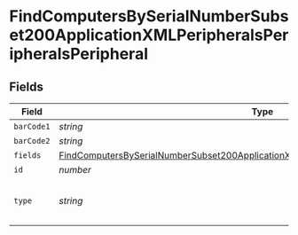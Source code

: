 # FindComputersBySerialNumberSubset200ApplicationXMLPeripheralsPeripheralsPeripheral


## Fields

| Field                                                                                                                                                                                                           | Type                                                                                                                                                                                                            | Required                                                                                                                                                                                                        | Description                                                                                                                                                                                                     | Example                                                                                                                                                                                                         |
| --------------------------------------------------------------------------------------------------------------------------------------------------------------------------------------------------------------- | --------------------------------------------------------------------------------------------------------------------------------------------------------------------------------------------------------------- | --------------------------------------------------------------------------------------------------------------------------------------------------------------------------------------------------------------- | --------------------------------------------------------------------------------------------------------------------------------------------------------------------------------------------------------------- | --------------------------------------------------------------------------------------------------------------------------------------------------------------------------------------------------------------- |
| `barCode1`                                                                                                                                                                                                      | *string*                                                                                                                                                                                                        | :heavy_minus_sign:                                                                                                                                                                                              | N/A                                                                                                                                                                                                             |                                                                                                                                                                                                                 |
| `barCode2`                                                                                                                                                                                                      | *string*                                                                                                                                                                                                        | :heavy_minus_sign:                                                                                                                                                                                              | N/A                                                                                                                                                                                                             |                                                                                                                                                                                                                 |
| `fields`                                                                                                                                                                                                        | [FindComputersBySerialNumberSubset200ApplicationXMLPeripheralsPeripheralsPeripheralFields](../../models/operations/findcomputersbyserialnumbersubset200applicationxmlperipheralsperipheralsperipheralfields.md) | :heavy_minus_sign:                                                                                                                                                                                              | N/A                                                                                                                                                                                                             |                                                                                                                                                                                                                 |
| `id`                                                                                                                                                                                                            | *number*                                                                                                                                                                                                        | :heavy_minus_sign:                                                                                                                                                                                              | N/A                                                                                                                                                                                                             | 1                                                                                                                                                                                                               |
| `type`                                                                                                                                                                                                          | *string*                                                                                                                                                                                                        | :heavy_minus_sign:                                                                                                                                                                                              | Name of the peripheral type                                                                                                                                                                                     | Peripheral Type Name                                                                                                                                                                                            |